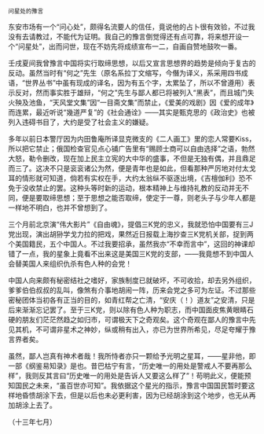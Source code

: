     问星处的豫言 

   东安市场有一个“问心处”，颇得名流要人的信任，竟说他的占卜很有效验，不过我没有去请教过，不能代为证明。我自己的豫言倒觉得还有点可靠，将来想开设一个“问星处”，出而问世，现在不妨先将成绩宣布一二，自画自赞地鼓吹一番。

   壬戌夏间我曾豫言中国将实行取缔思想，以后又宣言思想界的趋势是倾向于复古的反动。虽然当时有“何之”先生（原名系拉丁文缩写，今僭为译义，系采用四书成语，“世界丛书”中虽有现成的译名，因为有五个字，太累坠了，所以不曾遵用）表示反对，然而事实胜于雄辩，“何之”先生与鄙人都已将被列入“黑表”，而且城门失火殃及池鱼，“天风堂文集”因“一目斋文集”而禁止，《爱美的戏剧》因《爱的成年》而连累，最近听说“幾道严复”的《社会通诠》——其实是甄克思的《政治史》也被列入违碍书目了，大约是受了社会主义的嫌疑。

   多年以前日本警厅因为内田鲁庵所译显克微支的《二人画工》里的恋人常要Kiss，所以把它禁止；俄国检查官见点心铺广告里有“赐顾士商可以自由选择”之语，勃然大怒，勒令删改，现在加上民主立宪的大中华的盛事，不但是无独有偶，并且鼎足而三了。这决不只是衮衮诸公为然，便是青年也是如此，但看那种严厉地对付太戈耳的情形就可知道，倘若有实权在手，大约太翁纵不驱逐出境，《吉檀伽利》恐不免于没收禁止的罢。这种头等时新的运动，根本精神上与维持礼教的反动并无不同，便是要取缔思想；至于思想之能否取缔，使定于一尊，则老头子与少年人都是一样地不明白，也并不曾想到了。

   三个月前北京演“伟大影片”《自由魂》，提倡三K党的忠义，我就恐怕中国要有三J党出现，演出胡狲学戈力拉的把戏，果然近日报载上海抄查三K党机关部，捉到两个美国籍民，五个中国人。不过我要招承，虽然我亦“不幸而言中”，这回的神课却错了一点，我的星象上竟看不出来这是美国三K党的支部，——我竟想不到中国人会替美国人来组织仇杀有色人种的会党！

   中国人向来颇有秘密结社之嗜好，家族制度已就破坏，不可收拾，却去另外组织，爹爹伯伯叔叔的乱叫，像煞有介事地胡闹一阵，历来会党之多可为左证。不过那些密秘团体当初各有正当的目的，如青红帮之亡清，“安庆（！）道友”之安清，只是后来渐渐忘记罢了。至于三K党，则以除有色人种为职志，而中国面皮焦黄眼睛石硬的朋友们茫茫然趋之如归市，可谓极天下之奇观矣。这个奇观在鄙人的豫言中先见其机，不可谓非星术之神妙，纵或稍有出入，亦已为世界所希见，尽足夸耀于豫言界者矣。

   虽然，鄙人岂真有神术者哉！我所恃者亦只一颗给予光明之星耳，——星非他，即一部《纲鉴易知录》是也。昔巴枯宁有言，“历史唯一的用处是警戒人不要再那么样”，我则反其言曰“历史唯一的用处是告诉人又要这么样了”！苟明此义，便能预知国民之未来，“虽百世亦可知”。我依据这个星光的指示，豫言中国国民暂时要这样地昏愦胡涂下去，但是以后也未必更利害，因为已经胡涂到这个地步，也无从再加胡涂上去了。

   （十三年七月）

